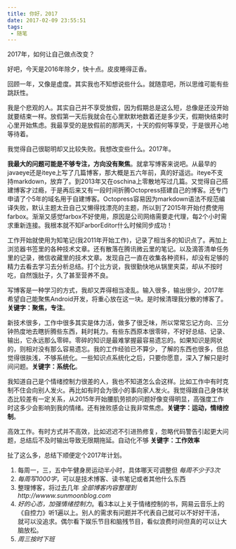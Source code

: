 ```yaml
---
title: 你好，2017
date: 2017-02-09 23:55:51
tags:
 - 随笔
---
```


2017年，如何让自己做点改变？

<!--more-->

好吧，今天是2016年除夕，快十点。皮皮睡得正香。

回顾一年，又像是虚度。其实我也不知想说些什么。就随意吧，所以思维可能有些跳跃性。

我是个悲观的人。其实自己并不享受放假，因为假期总是这么短，总像是还没开始就要结束一样。放假第一天后我就会在心里默默地数着还是多少天，假期快结束时心里开始焦虑。我最享受的是放假前的那两天，十天的假何等享受，于是很开心地等待着。

我觉得自己很聪明却又比较失败。我想改变些什么。2017年。

**我最大的问题可能是不够专注，方向没有聚焦**。就拿写博客来说吧。从最早的javaeye还是iteye上写了几篇博客，那大概是五六年前，真的好遥远。iteye不支持markdown，放弃了。到2013年又在oschina上零散地写过几篇。又觉得自己搭建博客才过瘾，于是再后来又有一段时间折腾Octopress搭建自己的博客。还专门申请了个5年的域名用于自建博客。Octopress容易因为markdown语法不规范编译失败，默认主题太丑自己又懒得找漂亮的主题，所以到了2015年开始付费使用farbox。渐渐又感觉farbox不好使用，原因是公司网络需要走代理，每2个小时需求重新连接。我根本就不知FarborEditor什么时候同步成功！

工作开始就使用为知笔记(我2011年开始工作)，记录了相当多的知识点了。再加上浏览器书签里的各种技术文章。还有散落在腾讯微云里的笔记。以及滴答清单任务里的记录，微信收藏里的技术文章。发现自己一直在收集各种资料，却没有足够的精力去看去学习去分析总结。打个比方说，我很勤快地从锅里夹菜，却从不按时吃，自然饿肚子，久了甚至营养不良。

写博客是一种学习的方式，我却又弄得相当凌乱。输入很多，输出很少。2017年希望自己能聚焦Android开发，将重心放在这一块。是时候清理我分散的博客了。**关键字：聚焦，专注**。

新技术很多，工作中很多其实是体力活，做多了很乏味，所以常常忘记方向、三分钟热度地去瞎折腾些东西，耗时耗力。有些东西原本很零碎，不好好总结、记录、输出，它永远那么零碎。零碎的知识是最难掌握最容易遗忘的。如果知识是网状的，则相对没有那么容易遗忘。我的工作经验已不算少，了解的东西也很多，但总觉得很肤浅，不够系统化。一些知识点系统化之后，只要你愿意，深入了解只是时间问题。**关键字：系统化**。

我知道自己是个情绪控制力很差的人，我也不知道怎么会这样。比如工作中有时克制不住会向别人发火。再比如有时会为很小的事向家人发火。我觉得跟自己身体状态比较差有一定关系，从2015年开始腰肌劳损的问题好像变得明显，高强度工作时这多少会影响到我的情绪。还有挫败感会让我非常焦虑。**关键字：运动，情绪控制**。

高效工作。有时方式并不高效，比如迟迟不引进热修复，忽略代码警告引起更大问题，总结后不及时输出导致无限期拖延。自动化不够
**关键字：工作效率**

扯了这么多，总结下顺便定个2017年计划。

1. 每周一，三，五中午健身房运动半小时，具体哪天可调整但 *每周不少于3次*
2. *每周写1000字*，可以是技术博客、读书笔记或者其他什么东西
3. 整理博客，将过去几年 *全部博客内容整理到http://wwww.sunmoonblog.com*
4. *好的心态，加强情绪控制力*。看3本以上关于情绪控制的书，网易云音乐上的《自控力》听1遍以上。别人的需求有问题并不代表自己就可以不好好干活，就可以没追求。偶尔看下娱乐节目和脑残节目，看似浪费时间但真的可以让大脑放松。
5. *周三按时下班*
